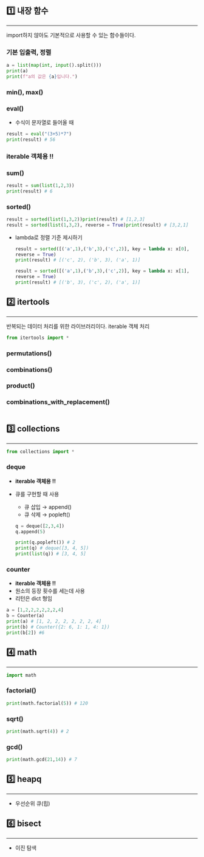 ## 1️⃣ **내장 함수**

------

import하지 않아도 기본적으로 사용할 수 있는 함수들이다.

### **기본 입출력, 정렬**

```python
a = list(map(int, input().split()))
print(a)
print(f"a의 값은 {a}입니다.")
```

### **min(), max()**

### **eval()**

- 수식이 문자열로 들어올 때

```python
result = eval("(3+5)*7")
print(result) # 56
```

### **iterable 객체용 ‼**

### **sum()**

```python
result = sum(list(1,2,3))
print(result) # 6
```

### **sorted()**

```python
result = sorted(list(1,3,2))print(result) # [1,2,3]
result = sorted(list(1,3,2), reverse = True)print(result) # [3,2,1]
```

- lambda로 정렬 기준 제시하기

  ```python
  result = sorted([('a',1),('b',3),('c',2)], key = lambda x: x[0], 
  reverse = True)
  print(result) # [('c', 2), ('b', 3), ('a', 1)]
  
  result = sorted([('a',1),('b',3),('c',2)], key = lambda x: x[1], 
  reverse = True)
  print(result) # [('b', 3), ('c', 2), ('a', 1)]
  ```

## 2️⃣ **itertools**

------

반복되는 데이터 처리를 위한 라이브러리이다. iterable 객체 처리

```python
from itertools import *
```

### permutations()

### combinations()

### product()

### combinations_with_replacement()

```python

```

## 3️⃣ **collections**

------

```python
from collections import *
```

### deque

- **iterable 객체용 ‼**

- 큐를 구현할 때 사용

  - 큐 삽입 →  append()
  - 큐 삭제 → popleft()

  ```python
  q = deque([2,3,4])
  q.append(5)
  
  print(q.popleft()) # 2
  print(q) # deque([3, 4, 5])
  print(list(q)) # [3, 4, 5]
  ```

### counter

- **iterable 객체용 ‼**
- 원소의 등장 횟수를 세는데 사용
- 리턴은 dict 형임

```python
a = [1,2,2,2,2,2,2,4]
b = Counter(a)
print(a) # [1, 2, 2, 2, 2, 2, 2, 4]
print(b) # Counter({2: 6, 1: 1, 4: 1})
print(b[2]) #6
```

## 4️⃣ **math**

------

```python
import math
```

### factorial()

```python
print(math.factorial(5)) # 120
```

### sqrt()

```python
print(math.sqrt(4)) # 2
```

### gcd()

```python
print(math.gcd(21,14)) # 7
```

## 5️⃣ **heapq**

------

- 우선순위 큐(힙)

## 6️⃣ **bisect**

------

- 이진 탐색